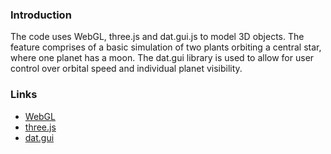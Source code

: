 ### Introduction
The code uses WebGL, three.js and dat.gui.js to model 3D objects. The feature comprises of a basic simulation of two plants orbiting a central star, where one planet has a moon. The dat.gui library is used to allow for user control over orbital speed and individual planet visibility.

### Links
- [WebGL](https://en.wikipedia.org/wiki/WebGL)
- [three.js](https://threejs.org/)
- [dat.gui](https://github.com/dataarts/dat.gui)
